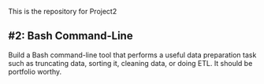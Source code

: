 This is the repository for Project2

## #2: Bash Command-Line 

Build a Bash command-line tool that performs a useful data preparation task such as truncating data, sorting it, cleaning data, or doing ETL. It should be portfolio worthy.
